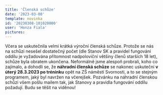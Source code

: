 ```yaml
---
title: 'Členská schůze'
date: '2023-03-08'
template: novinka
id: '20230308-101020000'
user: 'Honza Fiala'
pictures:
---
```

Včera se uskutečnila velmi krátká výroční členská schůze. Protože se nás na schůzi nesešel dostatečný počet (dle Stanov SK a pravidel fungování oddílu je vyžadována přítomnost nadpoloviční většiny členů starších 18 let), schůze byla obratem ukončena. Neformálně jsme alespoň probrali, koho co zajímalo, a dohodli se, že **náhradní členská schůze** se nakonec uskuteční **v úterý 28.3.2023 po tréninku** opět na ZŠ náměstí Svornosti, a to se stejným programem, jaký byl navržen na včerejšek.
Pozvánku na náhradní členskou schůzi všem pošlu mailem tak, jak Stanovy a pravidla fungování oddílu požadují.
Budu se těšit na viděnou!

